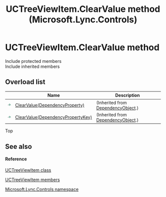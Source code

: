 ﻿---
title: UCTreeViewItem.ClearValue method  (Microsoft.Lync.Controls)
TOCTitle: 'ClearValue method '
ms:assetid: Overload:Microsoft.Lync.Controls.UCTreeViewItem.ClearValue_DI_3_UC_OCS14MrefLyncWPF
ms:mtpsurl: https://msdn.microsoft.com/en-us/library/microsoft.lync.controls.uctreeviewitem.clearvalue_di_3_uc_ocs14mreflyncwpf(v=office.15)
ms:contentKeyID: 48600627
ms.date: 07/28/2014
mtps_version: v=office.15
f1_keywords:
- Microsoft.Lync.Controls.UCTreeViewItem.ClearValue
dev_langs:
- CSharp
- JScript
- VB
- other
---

# UCTreeViewItem.ClearValue method

Include protected members  
Include inherited members  

## Overload list

<table>
<thead>
<tr class="header">
<th> </th>
<th>Name</th>
<th>Description</th>
</tr>
</thead>
<tbody>
<tr class="odd">
<td><img src="images/Hh347903.pubmethod(Office.15).gif" title="Public method" alt="Public method" /></td>
<td><a href="http://msdn2.microsoft.com/en-us/library/ms597464">ClearValue(DependencyProperty)</a></td>
<td>(Inherited from <a href="http://msdn2.microsoft.com/en-us/library/ms589309">DependencyObject</a>.)</td>
</tr>
<tr class="even">
<td><img src="images/Hh347903.pubmethod(Office.15).gif" title="Public method" alt="Public method" /></td>
<td><a href="http://msdn2.microsoft.com/en-us/library/ms597465">ClearValue(DependencyPropertyKey)</a></td>
<td>(Inherited from <a href="http://msdn2.microsoft.com/en-us/library/ms589309">DependencyObject</a>.)</td>
</tr>
</tbody>
</table>


Top

## See also

#### Reference

[UCTreeViewItem class](uctreeviewitem-class-microsoft-lync-controls_1.md)

[UCTreeViewItem members](uctreeviewitem-members-microsoft-lync-controls_1.md)

[Microsoft.Lync.Controls namespace](microsoft-lync-controls-namespace_1.md)

